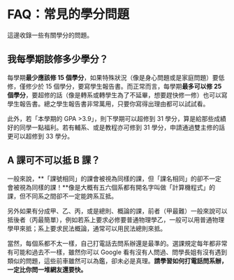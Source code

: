 # FAQ：常見的學分問題

這邊收錄一些有關學分的問題。

## 我每學期該修多少學分？

每學期**最少應該修 15 個學分**，如果特殊狀況（像是身心問題或是家庭問題）要低修，僅修少於 15 個學分，要寫學生報告書。而正常而言，每學期**最多可以修 25 個學分**，要超修的話（像是轉系或轉學生為了不延畢，想要趕快修一修）也可以寫學生報告書。總之學生報告書非常萬用，只要你寫得出理由都可以試試看。

此外，若「本學期的 GPA >3.9」，則下學期可以超修到 31 學分，算是給那些成績好的同學一點福利。若有輔系、或是教程亦可修到 31 學分，申請通過雙主修的話更可以超修到 33 學分。

## A 課可不可以抵 B 課？

一般來說，**「課號相同」的課會被視為同樣的課，但「課名相同」的卻不一定會被視為同樣的課！**像是大概有五六個系都有開名字叫做「計算機程式」的課，但不同系之間卻不一定能跨系互抵。

另外如果有分成甲、乙、丙，或是總則、概論的課，前者（甲最難）一般來說可以抵後者（丙最簡單），例如若系上要求必修要普通物理學乙，一般可以用普通物理學甲來抵；系上要求民法概論，通常可以用民法總則來抵。

當然，每個系都不太一樣，自己打電話去問系辦還是最準的。選課規定每年都非常有可能和過去不一樣，雖然你可以 Google 看有沒有人問過、問學長姐有沒有遇到類似的問題，這些前車雖然可以為鑑，卻未必是真理。**請學習如何打電話問系辦，一定比你問一堆網友還要快。**

